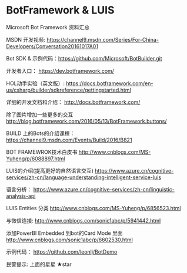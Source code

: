 
# BotFramework & LUIS #
Microsoft Bot Framework  资料汇总

MSDN 开发视频: https://channel9.msdn.com/Series/For-China-Developers/Conversation20161017A01

Bot SDK & 示例代码：https://github.com/Microsoft/BotBuilder.git 

开发者入口：
https://dev.botframework.com/   

HOL动手实验（英文版）:
https://docs.botframework.com/en-us/csharp/builder/sdkreference/gettingstarted.html 

详细的开发文档和介绍：
http://docs.botframework.com/ 

除了图片增加一些更多的交互
http://blog.botframework.com/2016/05/13/BotFramework.buttons/ 

BUILD 上的Bots的介绍课程：
https://channel9.msdn.com/Events/Build/2016/B821 

BOT FRAMEWROK技术白皮书
http://www.cnblogs.com/MS-Yuheng/p/6088897.html

LUIS的介绍(提高更好的自然语言交互)
https://www.azure.cn/cognitive-services/zh-cn/language-understanding-intelligent-service-luis 

语言分析：
https://www.azure.cn/cognitive-services/zh-cn/linguistic-analysis-api 

LUIS Entities 分类 
http://www.cnblogs.com/MS-Yuheng/p/6856523.html

与微信连接:
http://www.cnblogs.com/sonic1abc/p/5941442.html

添加PowerBI Embedded 到bot的Card Mode 里面
http://www.cnblogs.com/sonic1abc/p/6602530.html 

示例代码：
https://github.com/leonlj/BotDemo 

民警提示: 上面的星星 ★star
